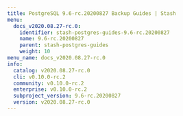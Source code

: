 ```yaml
---
title: PostgreSQL 9.6-rc.20200827 Backup Guides | Stash
menu:
  docs_v2020.08.27-rc.0:
    identifier: stash-postgres-guides-9.6-rc.20200827
    name: 9.6-rc.20200827
    parent: stash-postgres-guides
    weight: 10
menu_name: docs_v2020.08.27-rc.0
info:
  catalog: v2020.08.27-rc.0
  cli: v0.10.0-rc.2
  community: v0.10.0-rc.2
  enterprise: v0.10.0-rc.2
  subproject_version: 9.6-rc.20200827
  version: v2020.08.27-rc.0
---
```


